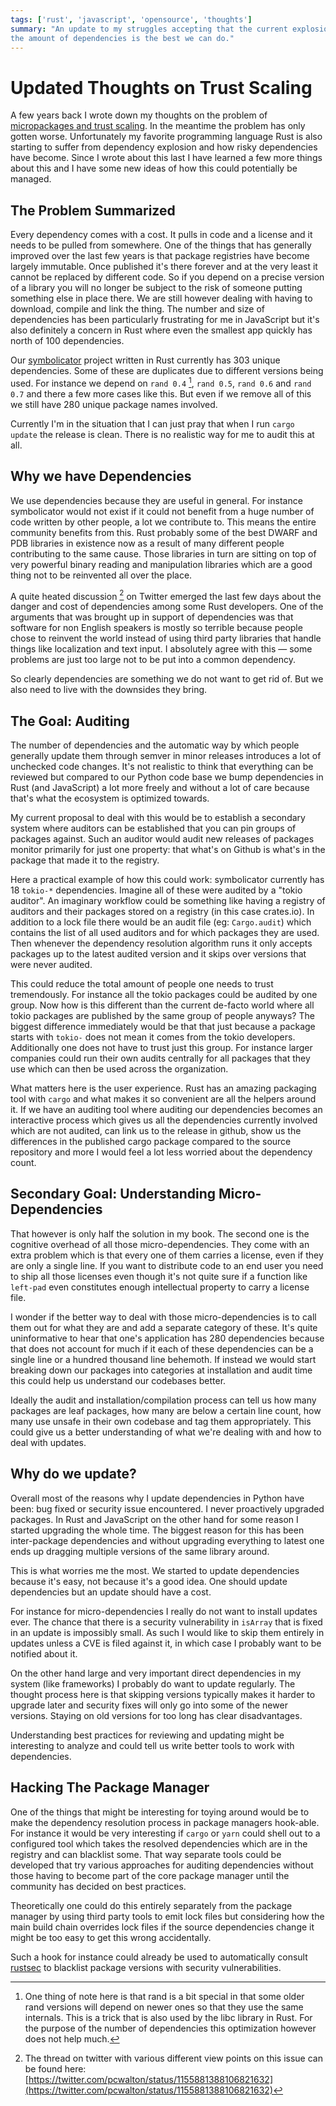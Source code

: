 ```yaml
---
tags: ['rust', 'javascript', 'opensource', 'thoughts']
summary: "An update to my struggles accepting that the current explosion of
the amount of dependencies is the best we can do."
---
```


# Updated Thoughts on Trust Scaling

A few years back I wrote down my thoughts on the problem of [micropackages
and trust scaling](/2016/3/24/open-source-trust-scaling/).  In the
meantime the problem has only gotten worse.  Unfortunately my favorite
programming language Rust is also starting to suffer from dependency
explosion and how risky dependencies have become.  Since I wrote about
this last I have learned a few more things about this and I have some new
ideas of how this could potentially be managed.

## The Problem Summarized

Every dependency comes with a cost.  It pulls in code and a license and it
needs to be pulled from somewhere.  One of the things that has generally
improved over the last few years is that package registries have become
largely immutable.  Once published it's there forever and at the very
least it cannot be replaced by different code.  So if you depend on a
precise version of a library you will no longer be subject to the risk of
someone putting something else in place there.  We are still however
dealing with having to download, compile and link the thing.  The number
and size of dependencies has been particularly frustrating for me in
JavaScript but it's also definitely a concern in Rust where even the
smallest app quickly has north of 100 dependencies.

Our [symbolicator](https://github.com/getsentry/symbolicator) project
written in Rust currently has 303 unique dependencies.  Some of these are
duplicates due to different versions being used.  For instance we depend
on `rand 0.4` [^1], `rand 0.5`, `rand 0.6` and `rand 0.7` and there a few more
cases like this.  But even if we remove all of this we still have 280
unique package names involved.

Currently I'm in the situation that I can just pray that when I run `cargo
update` the release is clean.  There is no realistic way for me to audit
this at all.

[^1]: One thing of note here is that rand is a bit special in that some
older rand versions will depend on newer ones so that they use the same
internals.  This is a trick that is also used by the libc library in
Rust.  For the purpose of the number of dependencies this optimization
however does not help much.

## Why we have Dependencies

We use dependencies because they are useful in general.  For instance
symbolicator would not exist if it could not benefit from a huge number of
code written by other people, a lot we contribute to.  This means the
entire community benefits from this.  Rust probably some of the best DWARF
and PDB libraries in existence now as a result of many different people
contributing to the same cause.  Those libraries in turn are sitting on
top of very powerful binary reading and manipulation libraries which are a
good thing not to be reinvented all over the place.

A quite heated discussion [^2] on Twitter emerged the last few days about the
danger and cost of dependencies among some Rust developers.  One of the
arguments that was brought up in support of dependencies was that software
for non English speakers is mostly so terrible because people chose to
reinvent the world instead of using third party libraries that handle
things like localization and text input.  I absolutely agree with this —
some problems are just too large not to be put into a common dependency.

So clearly dependencies are something we do not want to get rid of.  But
we also need to live with the downsides they bring.

[^2]: The thread on twitter with various different view points on this
issue can be found here: [https://twitter.com/pcwalton/status/1155881388106821632](https://twitter.com/pcwalton/status/1155881388106821632)

## The Goal: Auditing

The number of dependencies and the automatic way by which people generally
update them through semver in minor releases introduces a lot of unchecked
code changes.  It's not realistic to think that everything can be reviewed
but compared to our Python code base we bump dependencies in Rust (and
JavaScript) a lot more freely and without a lot of care because that's
what the ecosystem is optimized towards.

My current proposal to deal with this would be to establish a secondary
system where auditors can be established that you can pin groups of
packages against.  Such an auditor would audit new releases of packages
monitor primarily for just one property: that what's on Github is what's
in the package that made it to the registry.

Here a practical example of how this could work: symbolicator currently
has 18 `tokio-*` dependencies.  Imagine all of these were audited by a
"tokio auditor".  An imaginary workflow could be something like having a
registry of auditors and their packages stored on a registry (in this case
crates.io).  In addition to a lock file there would be an audit file (eg:
`Cargo.audit`) which contains the list of all used auditors and for which
packages they are used.  Then whenever the dependency resolution algorithm
runs it only accepts packages up to the latest audited version and it
skips over versions that were never audited.

This could reduce the total amount of people one needs to trust
tremendously.  For instance all the tokio packages could be audited by one
group.  Now how is this different than the current de-facto world where
all tokio packages are published by the same group of people anyways?  The
biggest difference immediately would be that that just because a package
starts with `tokio-` does not mean it comes from the tokio developers.
Additionally one does not have to trust just this group.  For instance
larger companies could run their own audits centrally for all packages
that they use which can then be used across the organization.

What matters here is the user experience.  Rust has an amazing packaging
tool with `cargo` and what makes it so convenient are all the helpers
around it.  If we have an auditing tool where auditing our dependencies
becomes an interactive process which gives us all the dependencies
currently involved which are not audited, can link us to the release in
github, show us the differences in the published cargo package compared to
the source repository and more I would feel a lot less worried about the
dependency count.

## Secondary Goal: Understanding Micro-Dependencies

That however is only half the solution in my book.  The second one is the
cognitive overhead of all those micro-dependencies.  They come with an extra
problem which is that every one of them carries a license, even if they
are only a single line.  If you want to distribute code to an end user you
need to ship all those licenses even though it's not quite sure if a
function like `left-pad` even constitutes enough intellectual property to
carry a license file.

I wonder if the better way to deal with those micro-dependencies is to call
them out for what they are and add a separate category of these.  It's
quite uninformative to hear that one's application has 280 dependencies
because that does not account for much if it each of these dependencies
can be a single line or a hundred thousand line behemoth.  If instead we
would start breaking down our packages into categories at installation and
audit time this could help us understand our codebases better.

Ideally the audit and installation/compilation process can tell us how
many packages are leaf packages, how many are below a certain line count,
how many use unsafe in their own codebase and tag them appropriately.
This could give us a better understanding of what we're dealing with and
how to deal with updates.

## Why do we update?

Overall most of the reasons why I update dependencies in Python have been:
bug fixed or security issue encountered.  I never proactively upgraded
packages.  In Rust and JavaScript on the other hand for some reason I
started upgrading the whole time.  The biggest reason for this has been
inter-package dependencies and without upgrading everything to latest one
ends up dragging multiple versions of the same library around.

This is what worries me the most.  We started to update dependencies
because it's easy, not because it's a good idea.  One should update
dependencies but an update should have a cost.

For instance for micro-dependencies I really do not want to install updates
ever.  The chance that there is a security vulnerability in `isArray` that
is fixed in an update is impossibly small.  As such I would like to skip
them entirely in updates unless a CVE is filed against it, in which case I
probably want to be notified about it.

On the other hand large and very important direct dependencies in my
system (like frameworks) I probably do want to update regularly.  The
thought process here is that skipping versions typically makes it harder
to upgrade later and security fixes will only go into some of the newer
versions.  Staying on old versions for too long has clear disadvantages.

Understanding best practices for reviewing and updating might be
interesting to analyze and could tell us write better tools to work with
dependencies.

## Hacking The Package Manager

One of the things that might be interesting for toying around would be to
make the dependency resolution process in package managers hook-able.  For
instance it would be very interesting if `cargo` or `yarn` could shell out
to a configured tool which takes the resolved dependencies which are in
the registry and can blacklist some.  That way separate tools could be
developed that try various approaches for auditing dependencies without
those having to become part of the core package manager until the
community has decided on best practices.

Theoretically one could do this entirely separately from the package
manager by using third party tools to emit lock files but considering how
the main build chain overrides lock files if the source dependencies
change it might be too easy to get this wrong accidentally.

Such a hook for instance could already be used to automatically consult
[rustsec](https://crates.io/crates/rustsec) to blacklist package
versions with security vulnerabilities.
